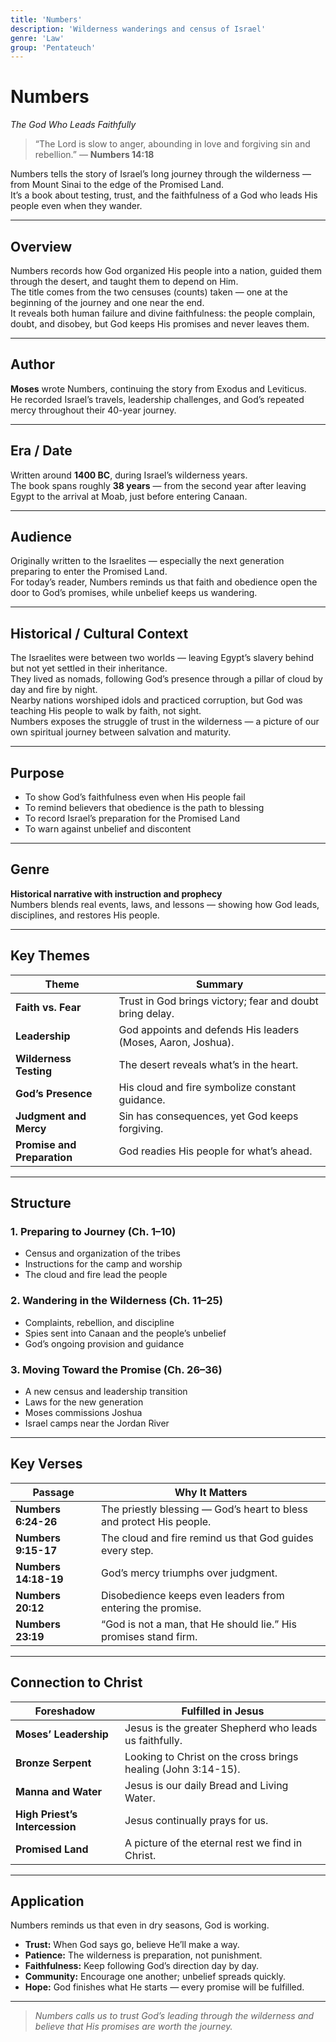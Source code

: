 ```yaml
---
title: 'Numbers'
description: 'Wilderness wanderings and census of Israel'
genre: 'Law'
group: 'Pentateuch'
---
```


# Numbers  
*The God Who Leads Faithfully*

> “The Lord is slow to anger, abounding in love and forgiving sin and rebellion.” — **Numbers 14:18**

Numbers tells the story of Israel’s long journey through the wilderness — from Mount Sinai to the edge of the Promised Land.  
It’s a book about testing, trust, and the faithfulness of a God who leads His people even when they wander.

---

## Overview  
Numbers records how God organized His people into a nation, guided them through the desert, and taught them to depend on Him.  
The title comes from the two censuses (counts) taken — one at the beginning of the journey and one near the end.  
It reveals both human failure and divine faithfulness: the people complain, doubt, and disobey, but God keeps His promises and never leaves them.

---

## Author  
**Moses** wrote Numbers, continuing the story from Exodus and Leviticus.  
He recorded Israel’s travels, leadership challenges, and God’s repeated mercy throughout their 40-year journey.

---

## Era / Date  
Written around **1400 BC**, during Israel’s wilderness years.  
The book spans roughly **38 years** — from the second year after leaving Egypt to the arrival at Moab, just before entering Canaan.

---

## Audience  
Originally written to the Israelites — especially the next generation preparing to enter the Promised Land.  
For today’s reader, Numbers reminds us that faith and obedience open the door to God’s promises, while unbelief keeps us wandering.

---

## Historical / Cultural Context  
The Israelites were between two worlds — leaving Egypt’s slavery behind but not yet settled in their inheritance.  
They lived as nomads, following God’s presence through a pillar of cloud by day and fire by night.  
Nearby nations worshiped idols and practiced corruption, but God was teaching His people to walk by faith, not sight.  
Numbers exposes the struggle of trust in the wilderness — a picture of our own spiritual journey between salvation and maturity.

---

## Purpose  
- To show God’s faithfulness even when His people fail  
- To remind believers that obedience is the path to blessing  
- To record Israel’s preparation for the Promised Land  
- To warn against unbelief and discontent  

---

## Genre  
**Historical narrative with instruction and prophecy**  
Numbers blends real events, laws, and lessons — showing how God leads, disciplines, and restores His people.

---

## Key Themes  

| Theme | Summary |
|-------|----------|
| **Faith vs. Fear** | Trust in God brings victory; fear and doubt bring delay. |
| **Leadership** | God appoints and defends His leaders (Moses, Aaron, Joshua). |
| **Wilderness Testing** | The desert reveals what’s in the heart. |
| **God’s Presence** | His cloud and fire symbolize constant guidance. |
| **Judgment and Mercy** | Sin has consequences, yet God keeps forgiving. |
| **Promise and Preparation** | God readies His people for what’s ahead. |

---

## Structure  

### 1. Preparing to Journey (Ch. 1–10)
- Census and organization of the tribes  
- Instructions for the camp and worship  
- The cloud and fire lead the people  

### 2. Wandering in the Wilderness (Ch. 11–25)
- Complaints, rebellion, and discipline  
- Spies sent into Canaan and the people’s unbelief  
- God’s ongoing provision and guidance  

### 3. Moving Toward the Promise (Ch. 26–36)
- A new census and leadership transition  
- Laws for the new generation  
- Moses commissions Joshua  
- Israel camps near the Jordan River  

---

## Key Verses  

| Passage | Why It Matters |
|----------|----------------|
| **Numbers 6:24-26** | The priestly blessing — God’s heart to bless and protect His people. |
| **Numbers 9:15-17** | The cloud and fire remind us that God guides every step. |
| **Numbers 14:18-19** | God’s mercy triumphs over judgment. |
| **Numbers 20:12** | Disobedience keeps even leaders from entering the promise. |
| **Numbers 23:19** | “God is not a man, that He should lie.” His promises stand firm. |

---

## Connection to Christ  

| Foreshadow | Fulfilled in Jesus |
|-------------|-------------------|
| **Moses’ Leadership** | Jesus is the greater Shepherd who leads us faithfully. |
| **Bronze Serpent** | Looking to Christ on the cross brings healing (John 3:14-15). |
| **Manna and Water** | Jesus is our daily Bread and Living Water. |
| **High Priest’s Intercession** | Jesus continually prays for us. |
| **Promised Land** | A picture of the eternal rest we find in Christ. |

---

## Application  
Numbers reminds us that even in dry seasons, God is working.  
- **Trust:** When God says go, believe He’ll make a way.  
- **Patience:** The wilderness is preparation, not punishment.  
- **Faithfulness:** Keep following God’s direction day by day.  
- **Community:** Encourage one another; unbelief spreads quickly.  
- **Hope:** God finishes what He starts — every promise will be fulfilled.  

---

> *Numbers calls us to trust God’s leading through the wilderness and believe that His promises are worth the journey.*
